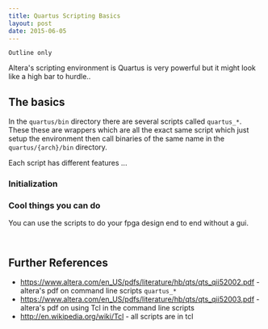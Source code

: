 ```yaml
---
title: Quartus Scripting Basics
layout: post
date: 2015-06-05
---
```


`Outline only`

Altera's scripting environment is Quartus is very powerful but it might look like
a high bar to hurdle.. 

## The basics

In the `quartus/bin` directory there are several scripts called `quartus_*`.  These these are wrappers which are all the  exact same script which just setup the environment then call binaries of the same name in the `quartus/{arch}/bin` directory. 

Each script has different features ...

### Initialization

### Cool things you can do

You can use the scripts to do your fpga design end to end without a gui. 

```


```

## Further References
- https://www.altera.com/en_US/pdfs/literature/hb/qts/qts_qii52002.pdf - altera's pdf on command line scripts `quartus_*`
- https://www.altera.com/en_US/pdfs/literature/hb/qts/qts_qii52003.pdf - altera's pdf on using Tcl in the command line scripts
- http://en.wikipedia.org/wiki/Tcl - all scripts are in tcl
